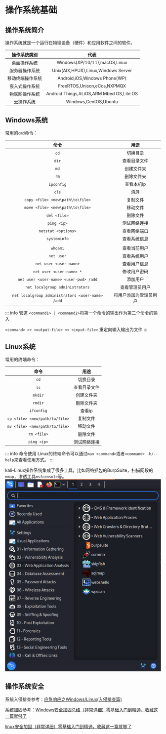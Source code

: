 # 操作系统基础

## 操作系统简介

操作系统就是一个运行在物理设备（硬件）和应用软件之间的软件。

|操作系统类别|代表|
|:-------:|:---:|
|桌面操作系统|Windows(XP/10/11),macOS,Linux|
|服务器操作系统|Unix(AIX,HPUX),Linux,Windows Server|
|移动终端操作系统|Android,iOS,Windows Phone(WP)|
|嵌入式操作系统|FreeRTOS,Unison,eCos,NXPMQX|
|物联网操作系统|Android Things,ALiOS,ARM Mbed OS,Lite OS|
|云操作系统|Windows,CentOS,Ubuntu|

## Windows系统

常用的`cmd`命令：

|命令|用途|
|:--:|:--:|
|`cd`|切换目录|
|`dir`|查看目录文件|
|`md`|创建文件夹|
|`rm`|删除文件夹|
|`ipconfig`|查看本机ip|
|`cls`|清屏|
|`copy <file> <new\path\to\file>`|复制文件|
|`move <file> <new\path\to\file>`|移动文件|
|`del <file>`|删除文件|
|`ping <ip>`|测试网络连接|
|`netstat <options>`|查看网络端口|
|`systeminfo`|查看系统信息|
| | |
|`whoami`|查看当前用户|
|`net user`|查看系统用户|
|`net user <user-name>`|查看用户信息|
|`net user <user-name> *`|修改用户密码|
|`net user <user-name> <user-pwd> /add`|添加用户|
|`net localgroup administrators`|查看管理员用户|
|`net localgroup administrators <user-name> /add`|将用户添加为管理员用户|

::: info 管道
`<command1> | <command2>`将第一个命令的输出作为第二个命令的输入

`<command> >> <output-file> << <input-file>` 重定向输入输出为文件
:::

## Linux系统

常用的终端命令：

|命令|用途|
|:---:|:---:|
|`cd`|切换目录|
|`ls`|查看目录文件|
|`mkdir`|创建文件夹|
|`rmdir`|删除文件夹|
|`ifconfig`|查看ip|
|`cp <file> <new/path/to/file>`|复制文件|
|`mv <file> <new/path/to/file>`|移动文件|
|`rm <file>`|删除文件|
|`ping <ip>`|测试网络连接|

::: info 命令使用
Linux的终端命令可以通过`man <command>`或者`<command> -h/--help`来查看使用方式。
:::

kali-Linux操作系统集成了很多工具，比如网络抓包的BurpSuite，扫描网段的`nmap`，渗透工具`msfconsole`等。
![kali](./operating_system_fig/kali.png)

## 操作系统安全

系统入侵排查参考：[应急响应之Windows/Linux(入侵排查篇)](https://blog.csdn.net/weixin_46944519/article/details/121466490)

系统加固参考：[Windows安全加固总结（非常详细）零基础入门到精通，收藏这一篇就够了](https://blog.csdn.net/Python_0011/article/details/139079448)

[linux安全加固（非常详细）零基础入门到精通，收藏这一篇就够了](https://blog.csdn.net/leah126/article/details/139354979)
